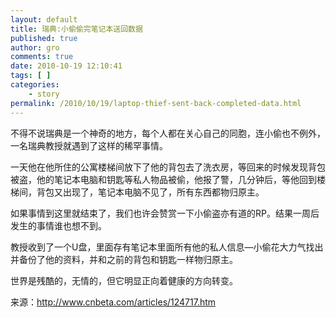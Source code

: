 ```yaml
---
layout: default
title: 瑞典:小偷偷完笔记本送回数据
published: true
author: gro
comments: true
date: 2010-10-19 12:10:41
tags: [ ]
categories:
    - story
permalink: /2010/10/19/laptop-thief-sent-back-completed-data.html
---
```

不得不说瑞典是一个神奇的地方，每个人都在关心自己的同胞，连小偷也不例外，一名瑞典教授就遇到了这样的稀罕事情。

一天他在他所住的公寓楼梯间放下了他的背包去了洗衣房，等回来的时候发现背包被盗，他的笔记本电脑和钥匙等私人物品被偷，他报了警，几分钟后，等他回到楼梯间，背包又出现了，笔记本电脑不见了，所有东西都物归原主。

如果事情到这里就结束了，我们也许会赞赏一下小偷盗亦有道的RP。结果一周后发生的事情谁也想不到。

教授收到了一个U盘，里面存有笔记本里面所有他的私人信息&#8212;小偷花大力气找出并备份了他的资料，并和之前的背包和钥匙一样物归原主。

世界是残酷的，无情的，但它明显正向着健康的方向转变。


  来源：http://www.cnbeta.com/articles/124717.htm
